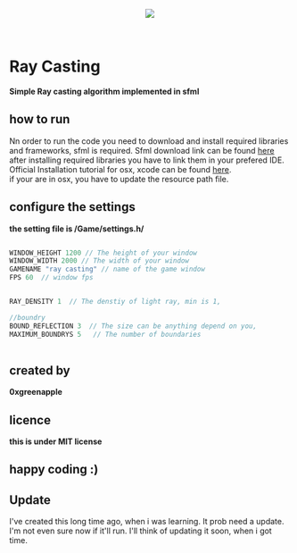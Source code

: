 <p align="center">
  <img src="https://github.com/xgreenapple/sfml-raycasting/blob/main/preview.gif"/>
</p> <br>



# Ray Casting
**Simple Ray casting algorithm implemented in sfml**

## how to run
Nn order to run the code you need to download and install required libraries and frameworks, sfml is required.
Sfml download link can be found [here](https://www.sfml-dev.org/download.php) <br> 
after installing required libraries you have to link them in your prefered IDE.
Official Installation tutorial for osx, xcode can be found [here](https://www.sfml-dev.org/tutorials/2.5/start-osx.php). <br>
if your are in osx, you have to update the resource path file.

## configure the settings
**the setting file is /Game/settings.h/**

```cpp

WINDOW_HEIGHT 1200 // The height of your window
WINDOW_WIDTH 2000 // The width of your window
GAMENAME "ray casting" // name of the game window
FPS 60  // window fps


RAY_DENSITY 1  // The denstiy of light ray, min is 1,

//boundry
BOUND_REFLECTION 3  // The size can be anything depend on you, 
MAXIMUM_BOUNDRYS 5   // The number of boundaries
  
```

## created by
**0xgreenapple** <br>

## licence 
**this is under MIT license**
## **happy coding :)**

## Update
I've created this long time ago, when i was learning. It prob need a update. I'm not even sure now if it'll run. I'll think of updating it soon, when i got time.
